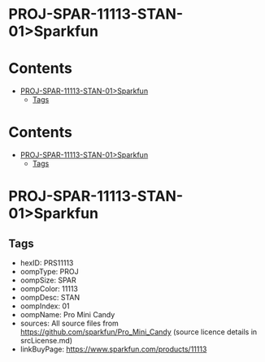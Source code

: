 
PROJ-SPAR-11113-STAN-01>Sparkfun
================================

Contents
========

* [PROJ-SPAR-11113-STAN-01>Sparkfun](#proj-spar-11113-stan-01sparkfun)
	* [Tags](#tags)

Contents
========

* [PROJ-SPAR-11113-STAN-01>Sparkfun](#proj-spar-11113-stan-01sparkfun)
	* [Tags](#tags)

# PROJ-SPAR-11113-STAN-01>Sparkfun

## Tags

- hexID: PRS11113
- oompType: PROJ
- oompSize: SPAR
- oompColor: 11113
- oompDesc: STAN
- oompIndex: 01
- oompName: Pro Mini Candy
- sources: All source files from https://github.com/sparkfun/Pro_Mini_Candy (source licence details in srcLicense.md)
- linkBuyPage: https://www.sparkfun.com/products/11113
